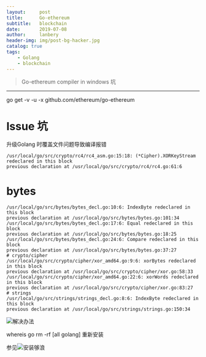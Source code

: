 ```yaml
---
layout:     post
title:      Go-ethereum
subtitle:   blockchain
date:       2019-07-08
author:     lanbery
header-img: img/post-bg-hacker.jpg
catalog: true
tags:
    - Golang
    - blockchain
---
```


> Go-ethereum compiler in windows
> 坑

----
go get -v -u -x github.com/ethereum/go-ethereum




# Issue 坑

升级Golang 时覆盖文件问题导致编译报错

    /usr/local/go/src/crypto/rc4/rc4_asm.go:15:18: (*Cipher).XORKeyStream redeclared in this block
	previous declaration at /usr/local/go/src/crypto/rc4/rc4.go:61:6
   # bytes
    /usr/local/go/src/bytes/bytes_decl.go:10:6: IndexByte redeclared in this block
	previous declaration at /usr/local/go/src/bytes/bytes.go:101:34
    /usr/local/go/src/bytes/bytes_decl.go:17:6: Equal redeclared in this block
	previous declaration at /usr/local/go/src/bytes/bytes.go:18:25
    /usr/local/go/src/bytes/bytes_decl.go:24:6: Compare redeclared in this block
	previous declaration at /usr/local/go/src/bytes/bytes.go:37:27
    # crypto/cipher
    /usr/local/go/src/crypto/cipher/xor_amd64.go:9:6: xorBytes redeclared in this block
	previous declaration at /usr/local/go/src/crypto/cipher/xor.go:58:33
    /usr/local/go/src/crypto/cipher/xor_amd64.go:22:6: xorWords redeclared in this block
	previous declaration at /usr/local/go/src/crypto/cipher/xor.go:83:27
    # strings
    /usr/local/go/src/strings/strings_decl.go:8:6: IndexByte redeclared in this block
	previous declaration at /usr/local/go/src/strings/strings.go:150:34


![解决办法](https://github.com/golang/go/issues/30920)  

  whereis go
  rm -rf [all golang]
  重新安装

参见![安装够浪](https://lanbery.github.io/2019/06/28/GolangWork/)  